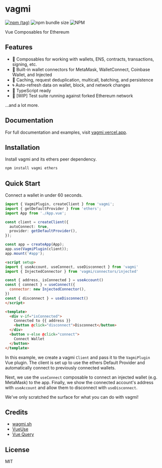 # vagmi

[![npm (tag)](https://img.shields.io/npm/v/vagmi?style=flat&colorA=000000&colorB=000000)](https://www.npmjs.com/package/vagmi) ![npm bundle size](https://img.shields.io/bundlephobia/minzip/vagmi?style=flat&colorA=000000&colorB=000000) ![NPM](https://img.shields.io/npm/l/vagmi?style=flat&colorA=000000&colorB=000000)

Vue Composables for Ethereum

## Features

- 🚀 Composables for working with wallets, ENS, contracts, transactions, signing, etc.
- 💼 Built-in wallet connectors for MetaMask, WalletConnect, Coinbase Wallet, and Injected
- 👟 Caching, request deduplication, multicall, batching, and persistence
- 🌀 Auto-refresh data on wallet, block, and network changes
- 🦄 TypeScript ready
- 🌳 [WIP] Test suite running against forked Ethereum network

...and a lot more.

## Documentation

For full documentation and examples, visit [vagmi.vercel.app](https://vagmi.vercel.app).

## Installation

Install vagmi and its ethers peer dependency.

```bash
npm install vagmi ethers
```

## Quick Start

Connect a wallet in under 60 seconds.

```ts
import { VagmiPlugin, createClient } from 'vagmi';
import { getDefaultProvider } from 'ethers';
import App from './App.vue';

const client = createClient({
  autoConnect: true,
  provider: getDefaultProvider(),
});

const app = createApp(App);
app.use(VagmiPlugin(client));
app.mount('#app');
```

```html
<script setup>
import { useAccount, useConnect, useDisconnect } from 'vagmi'
import { InjectedConnector } from 'vagmi/connectors/injected'

const { address, isConnected } = useAccount()
const { connect } = useConnect({
  connector: new InjectedConnector(),
})
const { disconnect } = useDisconnect()
</script>

<template>
  <div v-if="isConnected">
    Connected to {{ address }}
    <button @click="disconnect">Disconnect</button>
  </div>
  <button v-else @click="connect">
    Connect Wallet
  </button>
</template>
```

In this example, we create a vagmi `Client` and pass it to the `VagmiPlugin` Vue plugin. The client is set up to use the ethers Default Provider and automatically connect to previously connected wallets.

Next, we use the `useConnect` composable to connect an injected wallet (e.g. MetaMask) to the app. Finally, we show the connected account's address with `useAccount` and allow them to disconnect with `useDisconnect`.

We've only scratched the surface for what you can do with vagmi!

## Credits

- [wagmi.sh](https://wagmi.sh/)
- [VueUse](https://vueuse.org/)
- [Vue Query](https://vue-query.vercel.app/)

## License

MIT
